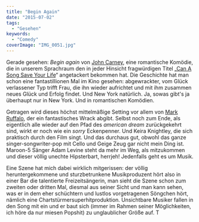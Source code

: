 ```yaml
---
title: "Begin Again"
date: "2015-07-02"
tags:
  - "Gesehen"
keywords:
  - "Comedy"
coverImage: "IMG_0051.jpg"
---
```


Gerade gesehen: _Begin again_ von [John Carney](https://de.m.wikipedia.org/wiki/John_Carney), eine romantische Komödie, die in unserem Sprachraum den in jeder Hinsicht fragwürdigen Titel „[Can A Song Save Your Life](http://www.canasongsaveyourlife.de)“ angetackert bekommen hat. Die Geschichte hat man schon eine fantastillionen Mal im Kino gesehen: abgewrackter, vom Glück verlassener Typ trifft Frau, die ihn wieder aufrichtet und mit ihm zusammen neues Glück und Erfolg findet. Und New York natürlich. Ja, sowas gibt's ja überhaupt nur in New York. Und in romantischen Komödien.

Getragen wird dieses höchst mittelmäßige Setting vor allem von [Mark Ruffalo](https://de.m.wikipedia.org/wiki/Mark_Ruffalo), der ein fantastisches Wrack abgibt. Selbst noch zum Ende, als eigentlich alle wieder auf den Pfad des _american dream_ zurückgekehrt sind, wirkt er noch wie ein _sorry_ Eckenpenner. Und Keira Knightley, die sich praktisch durch den Film singt. Und das durchaus gut, obwohl das ganze singer-songwriter-pop mit Cello und Geige Zeug gar nicht mein Ding ist. Maroon-5 Sänger Adam Levine steht da mehr im Weg, als mitzukommen und dieser völlig unechte Hipsterbart, herrjeh! Jedenfalls geht es um Musik.

Eine Szene hat mich dabei wirklich mitgerissen: der völlig heruntergekommene und sturzbetrunkene Musikproduzent hört also in einer Bar die talentierte Freizeitsängerin, man sieht die Szene schon zum zweiten oder dritten Mal, diesmal aus seiner Sicht und man kann sehen, was er in dem eher schüchtern und lustlos vorgetragenen Söngchen hört, nämlich eine Chartstürmersuperhitproduktion. Unsichtbare Musiker fallen in den Song mit ein und er baut sich (immer im Rahmen seiner Möglichkeiten, ich höre da nur miesen Popshit) zu unglaublicher Größe auf. T
